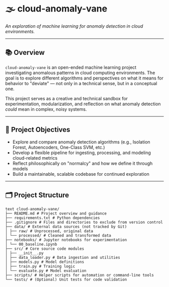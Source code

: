 # 🌫️ cloud-anomaly-vane

*An exploration of machine learning for anomaly detection in cloud environments.*

---

## 📚 Overview

`cloud-anomaly-vane` is an open-ended machine learning project investigating anomalous patterns in cloud computing environments. The goal is to explore different algorithms and perspectives on what it means for behavior to "deviate" — not only in a technical sense, but in a conceptual one.

This project serves as a creative and technical sandbox for experimentation, modularization, and reflection on what anomaly detection *could* mean in complex, noisy systems.

---

## 🧠 Project Objectives

- Explore and compare anomaly detection algorithms (e.g., Isolation Forest, Autoencoders, One-Class SVM, etc.)
- Develop a flexible pipeline for ingesting, processing, and modeling cloud-related metrics
- Reflect philosophically on "normalcy" and how we define it through models
- Build a maintainable, scalable codebase for continued exploration

---

## 🗂️ Project Structure
```text
text cloud-anomaly-vane/
├── README.md # Project overview and guidance
├── requirements.txt # Python dependencies
├── .gitignore # Files and directories to exclude from version control
├── data/ # External data sources (not tracked by Git)
│ ├── raw/ # Unprocessed, original data 
│ └── processed/ # Cleaned and transformed data 
├── notebooks/ # Jupyter notebooks for experimentation 
│ └── 00_baseline.ipynb 
├── src/ # Core source code modules 
│ ├── __init__.py 
│ ├── data_loader.py # Data ingestion and utilities 
│ ├── models.py # Model definitions 
│ ├── train.py # Training logic 
│ └── evaluate.py # Model evaluation 
├── scripts/ # Helper scripts for automation or command-line tools 
└── tests/ # (Optional) Unit tests for code validation
```